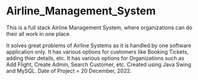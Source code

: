 # Airline_Management_System
This is a full stack Airline Management System, where organizations can do their all work in one place.

It solves great problems of Airline Systems as it is handled by one software application only.
It has various options for customers like Booking Tickets, adding thier details, etc.
It has various options for Organizations such as Add Flight, Create Admin, Search Customer, etc.
Created using Java Swing and MySQL.
Date of Project = 20 December, 2022.

